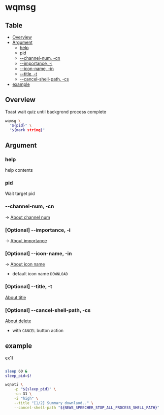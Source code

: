 # wqmsg

Table
-----------------
* [Overview](#overview)
* [Argument](#argument)
  * [help](#help) 
  * [pid](#pid)
  * [--channel-num, -cn](#channel-num)
  * [--importance, -i](#importance)
  * [--icon-name, -in](#icon-name)
  * [--title, -t](#title)
  * [--cancel-shell-path, -cs](#cancel-shell-path)
* [example](#example)

## Overview

Toast wait quiz until backgrond process complete


```sh.sh
wqmsg \
  "${pid}" \
  "${mark string}"
```

## Argument

### help

help contents

### pid

Wait target pid

### --channel-num, -cn <a id="channel-num"></a>

-> [About channel num](https://github.com/puutaro/CommandClick/blob/master/md/developer/custom_shell_commands/noti.md#channel_num)

### [Optional] --importance, -i <a id="importance"></a>

-> [About importance](https://github.com/puutaro/CommandClick/blob/master/md/developer/custom_shell_commands/noti.md#importance)

### [Optional] --icon-name, -in <a id="icon-name"></a>

-> [About icon name](https://github.com/puutaro/CommandClick/blob/master/md/developer/custom_shell_commands/noti.md#icon_name)

- default icon name `DOWNLOAD`

### [Optional] --title, -t <a id="title"></a>

[About title](https://github.com/puutaro/CommandClick/blob/master/md/developer/custom_shell_commands/noti.md#title)

### [Optional] --cancel-shell-path, -cs <a id="cancel-shell-path"></a>

[About delete](https://github.com/puutaro/CommandClick/blob/master/md/developer/custom_shell_commands/noti.md#delete)

- with `CANCEL` button action

## example

ex1)

```sh.sh

sleep 60 &
sleep_pid=$!

wqnoti \
	-p "${sleep_pid}" \
	-cn 31 \
	-i "high" \
	--title "[1/2] Summary downlaod.." \
	--cancel-shell-path "${NEWS_SPEECHER_STOP_ALL_PROCESS_SHELL_PATH}"

```
